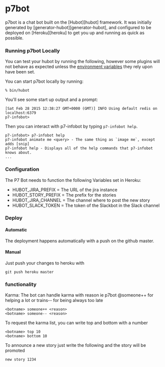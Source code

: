 # p7bot

p7bot is a chat bot built on the [Hubot][hubot] framework. It was
initially generated by [generator-hubot][generator-hubot], and configured to be
deployed on [Heroku][heroku] to get you up and running as quick as possible.

### Running p7bot Locally

You can test your hubot by running the following, however some plugins will not
behave as expected unless the [environment variables](#configuration) they rely
upon have been set.

You can start p7bot locally by running:

    % bin/hubot

You'll see some start up output and a prompt:

    [Sat Feb 28 2015 12:38:27 GMT+0000 (GMT)] INFO Using default redis on localhost:6379
    p7-infobot>

Then you can interact with p7-infobot by typing `p7-infobot help`.

    p7-infobot> p7-infobot help
    p7-infobot animate me <query> - The same thing as `image me`, except adds [snip]
    p7-infobot help - Displays all of the help commands that p7-infobot knows about.
    ...

### Configuration

The P7 Bot needs to function the following Variables set in Heroku:

* HUBOT_JIRA_PREFIX = The URL of the jira instance
* HUBOT_STORY_PREFIX = The prefix for the stories
* HUBOT_JIRA_CHANNEL = The channel where to post the new story
* HUBOT_SLACK_TOKEN = The token of the Slackbot in the Slack channel


### Deploy

#### Automatic
The deployment happens automatically with a push on the github master.

#### Manual
Just push your changes to heroku with

    git push heroku master


### functionality

Karma:
The bot can handle karma with reason ie p7bot @someone++ for helping a lot or trains-- for being always too late

    <botname> someone++ <reason>
    <botname> someone-- <reason>

To request the karma list, you can write top and bottom with a number

    <botname> top 10
    <botname> bottom 10

To announce a new story just write the following and the story will be promoted

    new story 1234
